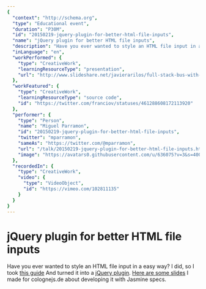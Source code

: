 ```yaml
---
{
  "context": "http://schema.org",
  "type": "Educational event",
  "duration": "P30M",
  "id": "20150219-jquery-plugin-for-better-html-file-inputs",
  "name": "jQuery plugin for better HTML file inputs",
  "description": "Have you ever wanted to style an HTML file input in a easy way? I did, so I took [this guide](quirksmode.org/dom/inputfile.html) And turned it into a [jQuery plugin](plugins.jquery.com/enhancedfileinput/). [Here are some slides](http://www.developingandstuff.com/2013/01/jquery-plugin-for-better-html-file.html) I made for colognejs.de about developing it with Jasmine specs.",
  "inLanguage": "en",
  "workPerformed": {
    "type": "CreativeWork",
    "learningResourceType": "presentation",
    "url": "http://www.slideshare.net/javierarilos/full-stack-bus-with-javascript-rabbitmq-and-postaljs"
  },
  "workFeatured": {
    "type": "CreativeWork",
    "learningResourceType": "source code",
    "id": "https://twitter.com/franciov/statuses/461288608172113920"
  },
  "performer": {
    "type": "Person",
    "name": "Miguel Parramon",
    "id": "20150219-jquery-plugin-for-better-html-file-inputs",
    "twitter": "mparramon",
    "sameAs": "https://twitter.com/@mparramon",
    "url": "/talk/20150219-jquery-plugin-for-better-html-file-inputs.html",
    "image": "https://avatars0.githubusercontent.com/u/636075?v=3&s=400"
  },
  "recordedIn": {
    "type": "CreativeWork",
    "video": {
      "type": "VideoObject",
      "id": "https://vimeo.com/102811135"
    }
  }
}
---
```

# jQuery plugin for better HTML file inputs

Have you ever wanted to style an HTML file input in a easy way? I did, so I took [this guide](quirksmode.org/dom/inputfile.html) And turned it into a [jQuery plugin](plugins.jquery.com/enhancedfileinput/). [Here are some slides](http://www.developingandstuff.com/2013/01/jquery-plugin-for-better-html-file.html) I made for colognejs.de about developing it with Jasmine specs.